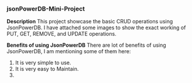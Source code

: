 ### jsonPowerDB-Mini-Project

**Description**
This project showcase the basic CRUD operations using JsonPowerDB. I have attached some images to show the exact working of PUT, GET, REMOVE, and UPDATE operations.

**Benefits of using JsonPowerDB**
 There are lot of benefits of using JsonPowerDB, I am mentioning some of them here:  
 1. It is very simple to use.
 2. It is very easy to Maintain.
 3. 
